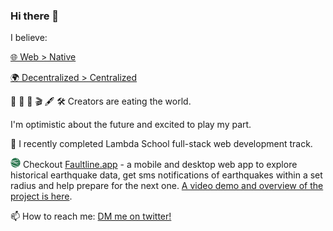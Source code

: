 ### Hi there 👋

I believe:

[🌐 Web > Native](http://www.youtube.com/watch?v=-SIJiZzzuB0)

[🌍 Decentralized > Centralized](https://ethereum.org/en/dapps)

🎨 🎤 🎵 🎬 🖋️ 🛠️ Creators are eating the world.		

I'm optimistic about the future and excited to play my part.

🌱 I recently completed Lambda School full-stack web development track.  

[<img src="https://raw.githubusercontent.com/petedram/petedram/main/fl-logo-16px.png" width="16" height="16">](https://faultline.app) Checkout [Faultline.app](https://faultline.app) - a mobile and desktop web app to explore historical earthquake data, get sms notifications of earthquakes within a set radius and help prepare for the next one. [A video demo and overview of the project is here](https://youtu.be/LD9z3iCCXjI?start=7551&end=8912).

📫 How to reach me: [DM me on twitter!](http://twitter.com/petedram)



<!--
**petedram/petedram** is a ✨ _special_ ✨ repository because its `README.md` (this file) appears on your GitHub profile.

Here are some ideas to get you started:

- 🔭 I’m currently working on ...
- 🌱 I’m currently learning ...
- 👯 I’m looking to collaborate on ...
- 🤔 I’m looking for help with ...
- 💬 Ask me about ...
- 📫 How to reach me: ...
- 😄 Pronouns: ...
- ⚡ Fun fact: ...
-->
